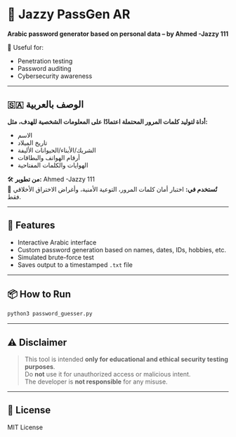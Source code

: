 # 🔐 Jazzy PassGen AR

**Arabic password generator based on personal data – by Ahmed -Jazzy 111**

🎯 Useful for:
- Penetration testing
- Password auditing
- Cybersecurity awareness

---

## 🇸🇦 الوصف بالعربية

**أداة لتوليد كلمات المرور المحتملة اعتمادًا على المعلومات الشخصية للهدف، مثل:**
- الاسم
- تاريخ الميلاد
- الشريك/الأبناء/الحيوانات الأليفة
- أرقام الهواتف والبطاقات
- الهوايات والكلمات المفتاحية

🛠️ **من تطوير:** Ahmed -Jazzy 111  
🧪 **تُستخدم في:** اختبار أمان كلمات المرور، التوعية الأمنية، وأغراض الاختراق الأخلاقي فقط.

---

## 🚀 Features

- Interactive Arabic interface
- Custom password generation based on names, dates, IDs, hobbies, etc.
- Simulated brute-force test
- Saves output to a timestamped `.txt` file

---

## 📦 How to Run

```bash
python3 password_guesser.py
```

---

## ⚠️ Disclaimer

> This tool is intended **only for educational and ethical security testing purposes**.  
> Do **not** use it for unauthorized access or malicious intent.  
> The developer is **not responsible** for any misuse.

---

## 📄 License

MIT License
